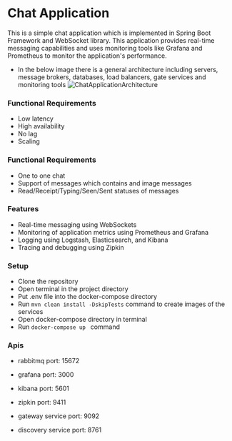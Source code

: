 # Chat Application

This is a simple chat application which is implemented in Spring Boot Framework and WebSocket library. This application provides real-time messaging capabilities and uses monitoring tools like Grafana and Prometheus to monitor the application's performance.

* In the below image there is a general architecture including servers, message brokers, databases, load balancers, gate services and monitoring tools
![ChatApplicationArchitecture](https://user-images.githubusercontent.com/48048893/234207359-215d3aee-31a2-4efa-ac96-1b4f1106e3e0.jpeg)


### Functional Requirements
* Low latency
* High availability
* No lag
* Scaling

### Functional Requirements
* One to one chat
* Support of messages which contains and image messages
* Read/Receipt/Typing/Seen/Sent statuses of messages

### Features

* Real-time messaging using WebSockets
* Monitoring of application metrics using Prometheus and Grafana
* Logging using Logstash, Elasticsearch, and Kibana
* Tracing and debugging using Zipkin

### Setup
* Clone the repository
* Open terminal in the project directory
* Put .env file into the docker-compose directory
* Run ``` mvn clean install -DskipTests ``` command to create images of the services
* Open docker-compose directory in terminal
* Run ````docker-compose up ```` command

### Apis
* rabbitmq port: 15672
* grafana port: 3000

* kibana port: 5601
* zipkin port: 9411
* gateway service port: 9092
* discovery service port: 8761
